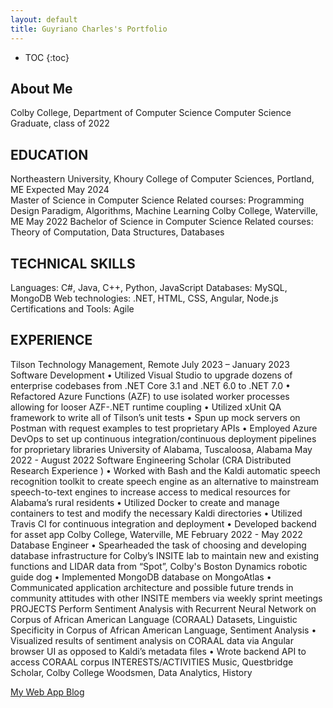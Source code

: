```yaml
---
layout: default
title: Guyriano Charles's Portfolio
---
```


* TOC
{:toc}

## About Me

Colby College, Department of Computer Science
Computer Science Graduate, class of 2022

## EDUCATION
Northeastern University, Khoury College of Computer Sciences, Portland, ME Expected May 2024\
Master of Science in Computer Science
Related courses: Programming Design Paradigm, Algorithms, Machine Learning
Colby College, Waterville, ME May 2022
Bachelor of Science in Computer Science
Related courses: Theory of Computation, Data Structures, Databases

## TECHNICAL SKILLS
Languages: C#, Java, C++, Python, JavaScript
Databases: MySQL, MongoDB
Web technologies: .NET, HTML, CSS, Angular, Node.js
Certifications and Tools: Agile

## EXPERIENCE
Tilson Technology Management, Remote July 2023 – January 2023
Software Development
• Utilized Visual Studio to upgrade dozens of enterprise codebases from .NET Core 3.1 and .NET 6.0 to .NET 7.0
• Refactored Azure Functions (AZF) to use isolated worker processes allowing for looser AZF-.NET runtime coupling
• Utilized xUnit QA framework to write all of Tilson’s unit tests
• Spun up mock servers on Postman with request examples to test proprietary APIs
• Employed Azure DevOps to set up continuous integration/continuous deployment pipelines for proprietary libraries
University of Alabama, Tuscaloosa, Alabama May 2022 - August 2022
Software Engineering Scholar (CRA Distributed Research Experience )
• Worked with Bash and the Kaldi automatic speech recognition toolkit to create speech engine as an alternative to mainstream speech-to-text engines to increase access to medical resources for Alabama’s rural residents
• Utilized Docker to create and manage containers to test and modify the necessary Kaldi directories • Utilized Travis CI for continuous integration and deployment
• Developed backend for asset app
Colby College, Waterville, ME February 2022 - May 2022
Database Engineer
• Spearheaded the task of choosing and developing database infrastructure for Colby’s INSITE lab to maintain new and existing functions and LIDAR data from “Spot”, Colby's Boston Dynamics robotic guide dog
• Implemented MongoDB database on MongoAtlas
• Communicated application architecture and possible future trends in community attitudes with other INSITE members via weekly sprint meetings
PROJECTS
Perform Sentiment Analysis with Recurrent Neural Network on Corpus of African American Language (CORAAL) Datasets, Linguistic Specificity in Corpus of African American Language, Sentiment Analysis
• Visualized results of sentiment analysis on CORAAL data via Angular browser UI as opposed to Kaldi’s metadata files
• Wrote backend API to access CORAAL corpus
INTERESTS/ACTIVITIES
Music, Questbridge Scholar, Colby College Woodsmen, Data Analytics, History

[My Web App Blog](blog.html)

